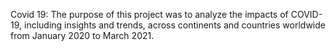 Covid 19: The purpose of this project was to analyze the impacts of COVID-19, including insights and trends, across continents and countries worldwide from January 2020 to March 2021.
